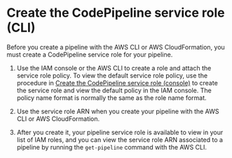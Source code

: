 # Create the CodePipeline service role \(CLI\)<a name="pipelines-create-service-role-cli"></a>

Before you create a pipeline with the AWS CLI or AWS CloudFormation, you must create a CodePipeline service role for your pipeline\. 

1. Use the IAM console or the AWS CLI to create a role and attach the service role policy\. To view the default service role policy, use the procedure in [Create the CodePipeline service role \(console\)](pipelines-create-service-role-console.md) to create the service role and view the default policy in the IAM console\. The policy name format is normally the same as the role name format\.

1. Use the service role ARN when you create your pipeline with the AWS CLI or AWS CloudFormation\. 

1. After you create it, your pipeline service role is available to view in your list of IAM roles, and you can view the service role ARN associated to a pipeline by running the `get-pipeline` command with the AWS CLI\.